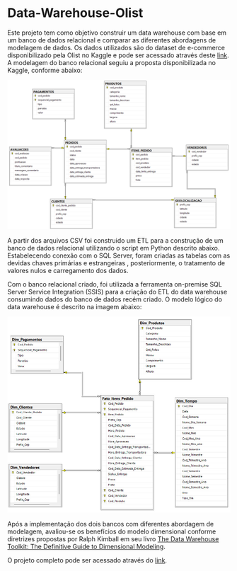 # Data-Warehouse-Olist

<p>
Este projeto tem como objetivo construir um data warehouse com base em um banco de dados relacional e comparar as diferentes abordagens de modelagem de dados. Os dados utilizados são do dataset de e-commerce disponibilizado pela Olist no Kaggle e pode ser acessado através deste <a href='https://www.kaggle.com/datasets/olistbr/brazilian-ecommerce?datasetId=55151&sortBy=voteCount&sort=votes&select=olist_geolocation_dataset.csv'>link</a>. A modelagem do banco relacional seguiu a proposta disponibilizada no Kaggle, conforme abaixo:</a>
</p>

<div>
<img src="screenshots/modelo_relacional.png" width="700">
</div>

<p>
    A partir dos arquivos CSV foi construido um ETL para a construção de um banco de dados relacional utilizando o script em Python descrito abaixo. Estabelecendo conexão com o SQL Server, foram criadas as tabelas com as devidas chaves primárias e estrangeiras , posteriormente, o tratamento de valores nulos e carregamento dos dados.
</p>

<p>
    Com o banco relacional criado, foi utilizada a ferramenta on-premise SQL Server Service Integration (SSIS) para a criação do ETL do data warehouse consumindo dados do banco de dados recém criado. O modelo lógico do data warehouse é descrito na imagem abaixo: 
</p>

<div>
    <img src="screenshots/modelo_dimensional.jpg" width="600">
</div>

<p>
    Após a implementação dos dois bancos com diferentes abordagem de modelagem, avaliou-se os benefícios do modelo dimensional conforme diretrizes propostas por Ralph Kimball em seu livro <a href='https://www.amazon.com.br/Data-Warehouse-Toolkit-Definitive-Dimensional-ebook/dp/B00DRZX6XS/ref=sr_1_1?qid=1668083125&refinements=p_27%3ARalph+Kimball&s=books&sr=1-1&ufe=app_do%3Aamzn1.fos.fcd6d665-32ba-4479-9f21-b774e276a678'>The Data Warehouse Toolkit: The Definitive Guide to Dimensional Modeling</a>.
</p>

<p>
  O projeto completo pode ser acessado através do <a href='https://github.com/Ribeiro-Pedro/Data-Warehouse-Olist/blob/main/Projeto%20Data%20Warehouse%20Olist.ipynb'>link</a>.
</p>
